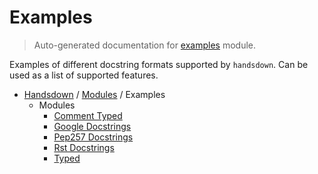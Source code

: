 # Examples

> Auto-generated documentation for [examples](https://github.com/vemel/handsdown/blob/master/examples/__init__.py) module.

Examples of different docstring formats supported by `handsdown`.
Can be used as a list of supported features.

- [Handsdown](../README.md#-handsdown---python-documentation-generator) / [Modules](../MODULES.md#modules) / Examples
  - Modules
    - [Comment Typed](comment_typed.md#comment-typed)
    - [Google Docstrings](google_docstrings.md#google-docstrings)
    - [Pep257 Docstrings](pep257_docstrings.md#pep257-docstrings)
    - [Rst Docstrings](rst_docstrings.md#rst-docstrings)
    - [Typed](typed.md#typed)
